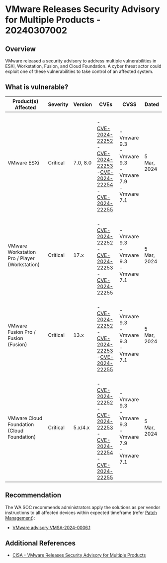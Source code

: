 # VMware Releases Security Advisory for Multiple Products - 20240307002

## Overview

VMware released a security advisory to address multiple vulnerabilities in ESXi, Workstation, Fusion, and Cloud Foundation. A cyber threat actor could exploit one of these vulnerabilities to take control of an affected system.

## What is vulnerable?

| Product(s) Affected                           | Severity | Version  | CVEs                                                                                                                                                                                                                                                                                           | CVSS                                                            | Dated       |
| --------------------------------------------- | -------- | -------- | ---------------------------------------------------------------------------------------------------------------------------------------------------------------------------------------------------------------------------------------------------------------------------------------------- | --------------------------------------------------------------- | ----------- |
| VMware ESXi                                   | Critical | 7.0, 8.0 | <br>- [CVE-2024-22252](https://nvd.nist.gov/vuln/detail/CVE-2024-22252) <br>- [CVE-2024-22253](https://nvd.nist.gov/vuln/detail/CVE-2024-22253) <br>-[CVE-2024-22254](https://nvd.nist.gov/vuln/detail/CVE-2024-22254) <br>- [CVE-2024-22255](https://nvd.nist.gov/vuln/detail/CVE-2024-22255) | <br>-Vmware 9.3 <br>-Vmware 9.3 <br>-Vmware 7.9 <br>-Vmware 7.1 | 5 Mar, 2024 |
| VMware Workstation Pro / Player (Workstation) | Critical | 17.x     | <br>- [CVE-2024-22252](https://nvd.nist.gov/vuln/detail/CVE-2024-22252) <br>- [CVE-2024-22253](https://nvd.nist.gov/vuln/detail/CVE-2024-22253) <br>- [CVE-2024-22255](https://nvd.nist.gov/vuln/detail/CVE-2024-22255)                                                                        | -Vmware 9.3 <br>-Vmware 9.3 <br>-Vmware 7.1                     | 5 Mar, 2024 |
| VMware Fusion Pro / Fusion (Fusion)           | Critical | 13.x     | <br>- [CVE-2024-22252](https://nvd.nist.gov/vuln/detail/CVE-2024-22252) <br>- [CVE-2024-22253](https://nvd.nist.gov/vuln/detail/CVE-2024-22253) <br>-[CVE-2024-22255](https://nvd.nist.gov/vuln/detail/CVE-2024-22255)                                                                         | -Vmware 9.3 <br>-Vmware 9.3 <br>-Vmware 7.1                     | 5 Mar, 2024 |
| VMware Cloud Foundation (Cloud Foundation)    | Critical | 5.x/4.x  | <br>- [CVE-2024-22252](https://nvd.nist.gov/vuln/detail/CVE-2024-22252) <br>- [CVE-2024-22253](https://nvd.nist.gov/vuln/detail/CVE-2024-22253)<br>- [CVE-2024-22254](https://nvd.nist.gov/vuln/detail/CVE-2024-22254) <br>- [CVE-2024-22255](https://nvd.nist.gov/vuln/detail/CVE-2024-22255) | -Vmware 9.3 <br>-Vmware 9.3 <br>-Vmware 7.9 <br>-Vmware 7.1     | 5 Mar, 2024 |

## Recommendation

The WA SOC recommends administrators apply the solutions as per vendor instructions to all affected devices within expected timeframe (refer [Patch Management](../guidelines/patch-management.md)):

- [VMware advisory VMSA-2024-0006.1](https://www.vmware.com/security/advisories/VMSA-2024-0006.html)

## Additional References

- [CISA - VMware Releases Security Advisory for Multiple Products](https://www.cisa.gov/news-events/alerts/2024/03/06/vmware-releases-security-advisory-multiple-products)
